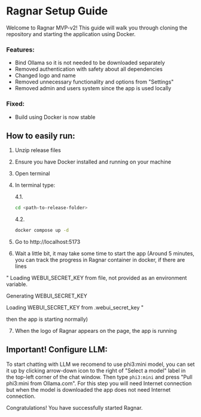 # Ragnar Setup Guide

Welcome to Ragnar MVP-v2! This guide will walk you through cloning the repository and starting the application using Docker.

### **Features**:
- Bind Ollama so it is not needed to be downloaded separately
- Removed authentication with safety about all dependencies
- Changed logo and name
- Removed unnecessary functionality and options from "Settings"
- Removed admin and users system since the app is used locally

### **Fixed**:
- Build using Docker is now stable

## How to easily run:

1. Unzip release files
2. Ensure you have Docker installed and running on your machine
3. Open terminal
4. In terminal type:

    4.1.
    ```sh
    cd <path-to-release-folder>
    ```
    4.2.
    ```sh
    docker compose up -d
    ```
5. Go to http://localhost:5173 
6. Wait a little bit, it may take some time to start the app (Around 5 minutes, you can track the progress in Ragnar container in docker, if there are lines 

" Loading WEBUI_SECRET_KEY from file, not provided as an environment variable.

Generating WEBUI_SECRET_KEY

Loading WEBUI_SECRET_KEY from .webui_secret_key "

then the app is starting normally)

7. When the logo of Ragnar appears on the page, the app is running

## Important! Configure LLM:
To start chatting with LLM we recomend to use phi3:mini model, you can set it up by clicking arrow-down icon to the right of "Select a model" label in the top-left corner of the chat window. Then type ```phi3:mini``` and press "Pull phi3:mini from Ollama.com". For this step you will need Internet connection but when the model is downloaded the app does not need Internet connection.


Congratulations! You have successfully started Ragnar. 